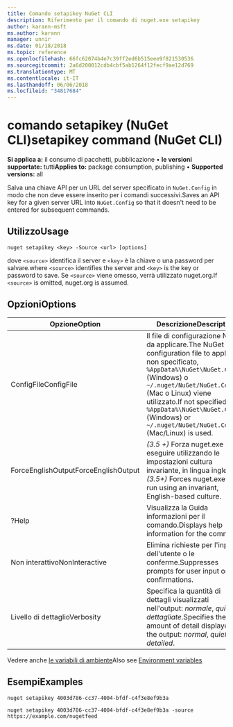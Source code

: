 ```yaml
---
title: Comando setapikey NuGet CLI
description: Riferimento per il comando di nuget.exe setapikey
author: karann-msft
ms.author: karann
manager: unnir
ms.date: 01/18/2018
ms.topic: reference
ms.openlocfilehash: 66fc62074b4e7c39ff2ed6b515eee9f821530536
ms.sourcegitcommit: 2a6d200012cdb4cbf5ab1264f12fecf9ae12d769
ms.translationtype: MT
ms.contentlocale: it-IT
ms.lasthandoff: 06/06/2018
ms.locfileid: "34817684"
---
```

# <a name="setapikey-command-nuget-cli"></a><span data-ttu-id="5efce-103">comando setapikey (NuGet CLI)</span><span class="sxs-lookup"><span data-stu-id="5efce-103">setapikey command (NuGet CLI)</span></span>

<span data-ttu-id="5efce-104">**Si applica a:** il consumo di pacchetti, pubblicazione &bullet; **le versioni supportate:** tutti</span><span class="sxs-lookup"><span data-stu-id="5efce-104">**Applies to:** package consumption, publishing &bullet; **Supported versions:** all</span></span>

<span data-ttu-id="5efce-105">Salva una chiave API per un URL del server specificato in `NuGet.Config` in modo che non deve essere inserito per i comandi successivi.</span><span class="sxs-lookup"><span data-stu-id="5efce-105">Saves an API key for a given server URL into `NuGet.Config` so that it doesn't need to be entered for subsequent commands.</span></span>

## <a name="usage"></a><span data-ttu-id="5efce-106">Utilizzo</span><span class="sxs-lookup"><span data-stu-id="5efce-106">Usage</span></span>

```cli
nuget setapikey <key> -Source <url> [options]
```

<span data-ttu-id="5efce-107">dove `<source>` identifica il server e `<key>` è la chiave o una password per salvare.</span><span class="sxs-lookup"><span data-stu-id="5efce-107">where `<source>` identifies the server and `<key>` is the key or password to save.</span></span> <span data-ttu-id="5efce-108">Se `<source>` viene omesso, verrà utilizzato nuget.org.</span><span class="sxs-lookup"><span data-stu-id="5efce-108">If `<source>` is omitted, nuget.org is assumed.</span></span>

## <a name="options"></a><span data-ttu-id="5efce-109">Opzioni</span><span class="sxs-lookup"><span data-stu-id="5efce-109">Options</span></span>

| <span data-ttu-id="5efce-110">Opzione</span><span class="sxs-lookup"><span data-stu-id="5efce-110">Option</span></span> | <span data-ttu-id="5efce-111">Descrizione</span><span class="sxs-lookup"><span data-stu-id="5efce-111">Description</span></span> |
| --- | --- |
| <span data-ttu-id="5efce-112">ConfigFile</span><span class="sxs-lookup"><span data-stu-id="5efce-112">ConfigFile</span></span> | <span data-ttu-id="5efce-113">Il file di configurazione NuGet da applicare.</span><span class="sxs-lookup"><span data-stu-id="5efce-113">The NuGet configuration file to apply.</span></span> <span data-ttu-id="5efce-114">Se non specificato, `%AppData%\NuGet\NuGet.Config` (Windows) o `~/.nuget/NuGet/NuGet.Config` (Mac o Linux) viene utilizzato.</span><span class="sxs-lookup"><span data-stu-id="5efce-114">If not specified, `%AppData%\NuGet\NuGet.Config` (Windows) or `~/.nuget/NuGet/NuGet.Config` (Mac/Linux) is used.</span></span>|
| <span data-ttu-id="5efce-115">ForceEnglishOutput</span><span class="sxs-lookup"><span data-stu-id="5efce-115">ForceEnglishOutput</span></span> | <span data-ttu-id="5efce-116">*(3.5 +)*  Forza nuget.exe per eseguire utilizzando le impostazioni cultura invariante, in lingua inglese.</span><span class="sxs-lookup"><span data-stu-id="5efce-116">*(3.5+)* Forces nuget.exe to run using an invariant, English-based culture.</span></span> |
| <span data-ttu-id="5efce-117">?</span><span class="sxs-lookup"><span data-stu-id="5efce-117">Help</span></span> | <span data-ttu-id="5efce-118">Visualizza la Guida informazioni per il comando.</span><span class="sxs-lookup"><span data-stu-id="5efce-118">Displays help information for the command.</span></span> |
| <span data-ttu-id="5efce-119">Non interattivo</span><span class="sxs-lookup"><span data-stu-id="5efce-119">NonInteractive</span></span> | <span data-ttu-id="5efce-120">Elimina richieste per l'input dell'utente o le conferme.</span><span class="sxs-lookup"><span data-stu-id="5efce-120">Suppresses prompts for user input or confirmations.</span></span> |
| <span data-ttu-id="5efce-121">Livello di dettaglio</span><span class="sxs-lookup"><span data-stu-id="5efce-121">Verbosity</span></span> | <span data-ttu-id="5efce-122">Specifica la quantità di dettagli visualizzati nell'output: *normale*, *quiet*, *dettagliate*.</span><span class="sxs-lookup"><span data-stu-id="5efce-122">Specifies the amount of detail displayed in the output: *normal*, *quiet*, *detailed*.</span></span> |

<span data-ttu-id="5efce-123">Vedere anche [le variabili di ambiente](cli-ref-environment-variables.md)</span><span class="sxs-lookup"><span data-stu-id="5efce-123">Also see [Environment variables](cli-ref-environment-variables.md)</span></span>

## <a name="examples"></a><span data-ttu-id="5efce-124">Esempi</span><span class="sxs-lookup"><span data-stu-id="5efce-124">Examples</span></span>

```cli
nuget setapikey 4003d786-cc37-4004-bfdf-c4f3e8ef9b3a

nuget setapikey 4003d786-cc37-4004-bfdf-c4f3e8ef9b3a -source https://example.com/nugetfeed
```
